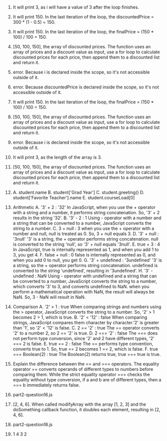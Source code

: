 1. It will print 3, as i will have a value of 3 after the loop finishes.
   
2. It will print 150. In the last iteration of the loop, the discountedPrice = 300 * (1 - 0.5) = 150.
   
3. It will print 150. In the last iteration of the loop, the finalPrice = (150 * 100) / 100 = 150.
   
4. [50, 100, 150], the array of discounted prices. The function uses an array of prices and a discount value as input, use a for loop to calculate discounted prices for each price, then append them to a discounted list and return it.
   
5. error. Because i is declared inside the scope, so it's not accessible outside of it.
   
6. error. Because discountedPrice is declared inside the scope, so it's not accessible outside of it.
   
7. It will print 150. In the last iteration of the loop, the finalPrice = (150 * 100) / 100 = 150.
   
8. [50, 100, 150], the array of discounted prices. The function uses an array of prices and a discount value as input, use a for loop to calculate discounted prices for each price, then append them to a discounted list and return it.
   
9.  error. Because i is declared inside the scope, so it's not accessible outside of it.
    
10. It will print 3, as the length of the array is 3.
    
11. [50, 100, 150], the array of discounted prices. The function uses an array of prices and a discount value as input, use a for loop to calculate discounted prices for each price, then append them to a discounted list and return it.
    
12. A. student.name
    B. student['Grad Year']
    C. student.greeting()
    D. student['Favorite Teacher'].name
    E. student.courseLoad[0]

13. Arithmetic
    A. '3' + 2 : '32'
    In JavaScript, when you use the + operator with a string and a number, it 
    performs string concatenation. So, '3' + 2 results in the string '32'.
    B. '3' - 2 : 1
    Using - operator with a number and a string that can be converted to a number, 
    JavaScript converts the string to a number.
    C. 3 + null : 3
    when you use the + operator with a number and null, null is treated as 0. So, 3 + 
    null equals 3.
    D. '3' + null : '3null'
    '3' is a string, the + operator performs string concatenation. null is converted 
    to the string 'null', so '3' + null equals '3null'.
    E. true + 3 : 4
    In JavaScript, true is internally represented as 1, and when you add 1 to 3, you 
    get 4.
    F. false + null : 0
    false is internally represented as 0, and when you add 0 to null, you get 0.
    G. '3' + undefined : '3undefined'
    '3' is a string, so the + operator performs string concatenation. undefined is 
    converted to the string 'undefined', resulting in '3undefined'.
    H. '3' - undefined : NaN
    Using - operator with undefined and a string that can be converted to a number, 
    JavaScript converts the string to a number, which converts '3' to 3, and converts 
    undefined to NaN. when you perform a mathematical operation with NaN, the result 
    will always be NaN. So, 3 - NaN will result in NaN.

14. Comparison
    A. '2' > 1 : true
    When comparing strings and numbers using the > operator, JavaScript converts the 
    string to a number. So, '2' > 1 becomes 2 > 1, which is true.
    B. '2' < '12' : false
    When comparing strings, JavaScript compares them character by character.'2' 
    is greater than '1', so '2' < '12' is false.
    C. 2 == '2' : true
    The == operator converts '2' to a number 2, so 2 == '2' is true.
    D. 2 === '2' : false
    The === does not perform type conversion, since '2' and 2 have different types, 
    '2' === 2 is false.
    E. true == 2 : false
    The == performs type convention, converts true to 1. So, 
    true == 2 becomes 1 == 2, which is false.
    F. true === Boolean(2) : true
    The Boolean(2) returns true, true === true is true.

15. Explain the difference between the == and === operators.
    The equality operator == converts operands of different types to numbers before 
    comparing them. While the strict equality operator === checks the equality without 
    type conversion, if a and b are of different types, then a === b immediately 
    returns false.

16. part2-question16.js

17. [2, 4, 6]. When called modifyArray with the array [1, 2, 3] and the doSomething callback function, it doubles each element, resulting in [2, 4, 6].

18. part2-question18.js

19. 1
    4
    3
    2





    